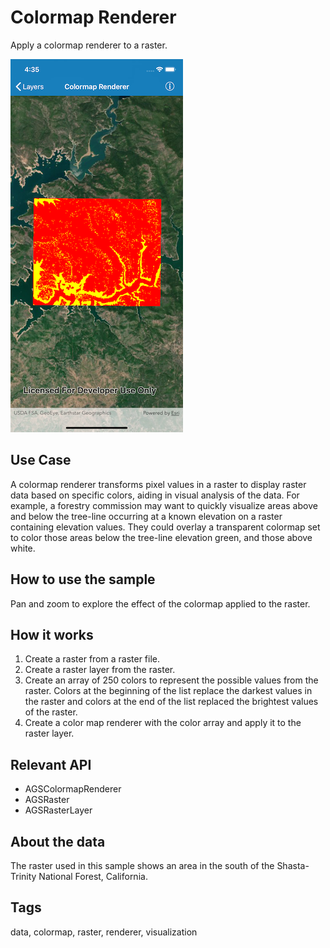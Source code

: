 # Colormap Renderer

Apply a colormap renderer to a raster.

![Colormap renderer](colormap-renderer.png)

## Use Case

A colormap renderer transforms pixel values in a raster to display raster data based on specific colors, aiding in visual analysis of the data. For example, a forestry commission may want to quickly visualize areas above and below the tree-line occurring at a known elevation on a raster containing elevation values. They could overlay a transparent colormap set to color those areas below the tree-line elevation green, and those above white.

## How to use the sample

Pan and zoom to explore the effect of the colormap applied to the raster.

## How it works

1. Create a raster from a raster file.
2. Create a raster layer from the raster.
3. Create an array of 250 colors to represent the possible values from the raster. Colors at the beginning of the list replace the darkest values in the raster and colors at the end of the list replaced the brightest values of the raster.
4. Create a color map renderer with the color array and apply it to the raster layer.

## Relevant API

* AGSColormapRenderer
* AGSRaster
* AGSRasterLayer

## About the data

The raster used in this sample shows an area in the south of the Shasta-Trinity National Forest, California.

## Tags

data, colormap, raster, renderer, visualization
